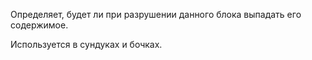 Определяет, будет ли при разрушении данного блока выпадать его содержимое.

Используется в сундуках и бочках.